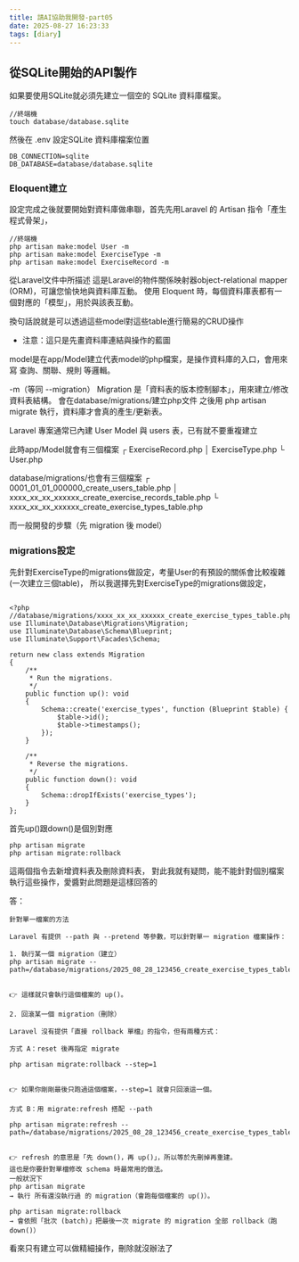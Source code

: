 ```yaml
---
title: 請AI協助我開發-part05
date: 2025-08-27 16:23:33
tags: [diary]
---
```


## 從SQLite開始的API製作

如果要使用SQLite就必須先建立一個空的 SQLite 資料庫檔案。

```
//終端機
touch database/database.sqlite
```

然後在 .env 設定SQLite 資料庫檔案位置
```
DB_CONNECTION=sqlite
DB_DATABASE=database/database.sqlite
```

### Eloquent建立

設定完成之後就要開始對資料庫做串聯，首先先用Laravel 的 Artisan 指令「產生程式骨架」，
```
//終端機
php artisan make:model User -m
php artisan make:model ExerciseType -m
php artisan make:model ExerciseRecord -m
```

從Laravel文件中所描述
這是Laravel的物件關係映射器object-relational mapper (ORM)，可讓您愉快地與資料庫互動。
使用 Eloquent 時，每個資料庫表都有一個對應的「模型」，用於與該表互動。

換句話說就是可以透過這些model對這些table進行簡易的CRUD操作

* 注意：這只是先畫資料庫連結與操作的藍圖

model是在app/Model建立代表model的php檔案，是操作資料庫的入口，會用來寫 查詢、關聯、規則 等邏輯。

-m（等同 --migration）
Migration 是「資料表的版本控制腳本」，用來建立/修改資料表結構。
會在database/migrations/建立php文件
之後用 php artisan migrate 執行，資料庫才會真的產生/更新表。

Laravel 專案通常已內建 User Model 與 users 表，已有就不要重複建立

此時app/Model就會有三個檔案
┌ ExerciseRecord.php
│ ExerciseType.php
└ User.php

database/migrations/也會有三個檔案
┌ 0001_01_01_000000_create_users_table.php
│ xxxx_xx_xx_xxxxxx_create_exercise_records_table.php
└ xxxx_xx_xx_xxxxxx_create_exercise_types_table.php

而一般開發的步驟（先 migration 後 model）

### migrations設定

先針對ExerciseType的migrations做設定，考量User的有預設的關係會比較複雜(一次建立三個table)，
所以我選擇先對ExerciseType的migrations做設定，
```

<?php
//database/migrations/xxxx_xx_xx_xxxxxx_create_exercise_types_table.php
use Illuminate\Database\Migrations\Migration;
use Illuminate\Database\Schema\Blueprint;
use Illuminate\Support\Facades\Schema;

return new class extends Migration
{
    /**
     * Run the migrations.
     */
    public function up(): void
    {
        Schema::create('exercise_types', function (Blueprint $table) {
            $table->id();
            $table->timestamps();
        });
    }

    /**
     * Reverse the migrations.
     */
    public function down(): void
    {
        Schema::dropIfExists('exercise_types');
    }
};
```
首先up()跟down()是個別對應
```
php artisan migrate
php artisan migrate:rollback
```
這兩個指令去新增資料表及刪除資料表，
對此我就有疑問，能不能針對個別檔案執行這些操作，愛醬對此問題是這樣回答的

答：
```
針對單一檔案的方法

Laravel 有提供 --path 與 --pretend 等參數，可以針對單一 migration 檔案操作：

1. 執行某一個 migration（建立）
php artisan migrate --path=/database/migrations/2025_08_28_123456_create_exercise_types_table.php


👉 這樣就只會執行這個檔案的 up()。

2. 回滾某一個 migration（刪除）

Laravel 沒有提供「直接 rollback 單檔」的指令，但有兩種方式：

方式 A：reset 後再指定 migrate

php artisan migrate:rollback --step=1


👉 如果你剛剛最後只跑過這個檔案，--step=1 就會只回滾這一個。

方式 B：用 migrate:refresh 搭配 --path

php artisan migrate:refresh --path=/database/migrations/2025_08_28_123456_create_exercise_types_table.php


👉 refresh 的意思是「先 down()，再 up()」，所以等於先刪掉再重建。
這也是你要針對單檔修改 schema 時最常用的做法。
一般狀況下
php artisan migrate
→ 執行 所有還沒執行過 的 migration（會跑每個檔案的 up()）。

php artisan migrate:rollback
→ 會依照「批次 (batch)」把最後一次 migrate 的 migration 全部 rollback（跑 down()）
```

看來只有建立可以做精細操作，刪除就沒辦法了
